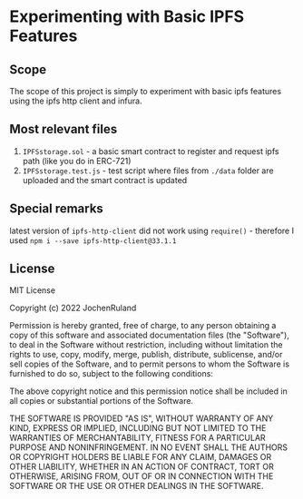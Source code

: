 # Experimenting with Basic IPFS Features

## Scope
The scope of this project is simply to experiment with basic ipfs features using the ipfs http client and infura.

## Most relevant files
1. `IPFSstorage.sol` -  a basic smart contract to register and request ipfs path (like you do in ERC-721)
2. `IPFSstorage.test.js` - test script where files from `./data` folder are uploaded and the smart contract is updated    

## Special remarks
latest version of `ipfs-http-client` did not work using `require()` - therefore I used `npm i --save ipfs-http-client@33.1.1`

## License
MIT License

Copyright (c) 2022 JochenRuland

Permission is hereby granted, free of charge, to any person obtaining a copy
of this software and associated documentation files (the "Software"), to deal
in the Software without restriction, including without limitation the rights
to use, copy, modify, merge, publish, distribute, sublicense, and/or sell
copies of the Software, and to permit persons to whom the Software is
furnished to do so, subject to the following conditions:

The above copyright notice and this permission notice shall be included in all
copies or substantial portions of the Software.

THE SOFTWARE IS PROVIDED "AS IS", WITHOUT WARRANTY OF ANY KIND, EXPRESS OR
IMPLIED, INCLUDING BUT NOT LIMITED TO THE WARRANTIES OF MERCHANTABILITY,
FITNESS FOR A PARTICULAR PURPOSE AND NONINFRINGEMENT. IN NO EVENT SHALL THE
AUTHORS OR COPYRIGHT HOLDERS BE LIABLE FOR ANY CLAIM, DAMAGES OR OTHER
LIABILITY, WHETHER IN AN ACTION OF CONTRACT, TORT OR OTHERWISE, ARISING FROM,
OUT OF OR IN CONNECTION WITH THE SOFTWARE OR THE USE OR OTHER DEALINGS IN THE
SOFTWARE.
